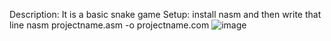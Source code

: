 Description:
It is a basic snake game
Setup:
install nasm 
and then write that line nasm projectname.asm -o projectname.com
![image](https://github.com/runtime-error786/Snake-game-Assembly-language/assets/123109871/ee879479-a8ec-404b-8a63-6b8611bdb131)
